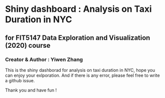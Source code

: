 # Shiny dashboard : Analysis on Taxi Duration in NYC

## for FIT5147 Data Exploration and Visualization (2020) course

### Creator & Author : Yiwen Zhang

This is the shiny dashborad for analysis on taxi duration in NYC, hope you can enjoy your exlporation.
And if there is any error, please feel free to write a github issue. 

Thank you and have fun !

